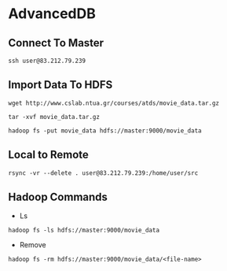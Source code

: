 # AdvancedDB

## Connect To Master
```
ssh user@83.212.79.239
```

## Import Data To HDFS
```
wget http://www.cslab.ntua.gr/courses/atds/movie_data.tar.gz

tar -xvf movie_data.tar.gz

hadoop fs -put movie_data hdfs://master:9000/movie_data

```

## Local to Remote
```
rsync -vr --delete . user@83.212.79.239:/home/user/src
```

## Hadoop Commands

- Ls
```
hadoop fs -ls hdfs://master:9000/movie_data
```

- Remove

```
hadoop fs -rm hdfs://master:9000/movie_data/<file-name>
```
